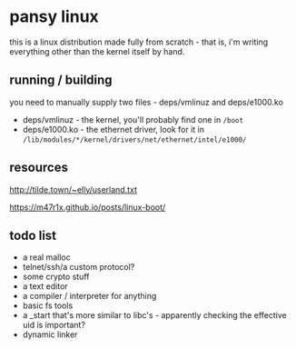 pansy linux
===========
this is a linux distribution made fully from scratch - that is, i'm writing
everything other than the kernel itself by hand.

running / building
------------------
you need to manually supply two files - deps/vmlinuz and deps/e1000.ko
* deps/vmlinuz - the kernel, you'll probably find one in `/boot`
* deps/e1000.ko - the ethernet driver, look for it in `/lib/modules/*/kernel/drivers/net/ethernet/intel/e1000/`


resources
---------
http://tilde.town/~elly/userland.txt

https://m47r1x.github.io/posts/linux-boot/

todo list
---------
* a real malloc
* telnet/ssh/a custom protocol?
* some crypto stuff
* a text editor
* a compiler / interpreter for anything
* basic fs tools
* a \_start that's more similar to libc's - apparently checking the effective
  uid is important?
* dynamic linker
